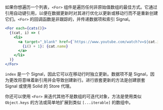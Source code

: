 如果你想遍历一个列表，`<For>` 组件是遍历任何非原始值数组的最佳方式。它通过引用自动键引用，以便在数据更新时对其进行优化以更新或移动行而不是重新创建它们。`<For>` 的回调函数是非跟踪的，并传递数据项和索引 Signal。

```jsx
<For each={cats()}>
  {(cat, i) => (
    <li>
      <a target="_blank" href={`https://www.youtube.com/watch?v=${cat.id}`}>
        {i() + 1}: {cat.name}
      </a>
    </li>
  )}
</For>
```

`index` 是一个 Signal，因此它可以在移动行时独立更新。数据项不是 Signal，因为更改将意味着新引用并会导致创建新行。进行嵌套更新的方法是创建嵌套 Signal 或使用 Solid 的 Store 代理。

你还可以使用 `<For>` 来迭代其他不是数组的可迭代对象，方法是使用类似 `Object.keys` 的方法或简单地扩展到类似 `[...iterable]` 的数组中。
